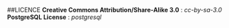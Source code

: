 ##LICENCE
**Creative Commons Attribution/Share-Alike 3.0** : *cc-by-sa-3.0*
**PostgreSQL License** : *postgresql*
